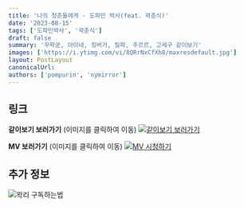 ```yaml
---
title: '나의 청춘들에게 - 도파민 박사(feat. 곽춘식)'
date: '2023-08-15'
tags: ['도파민박사', '곽춘식']
draft: false
summary: '우왁굳, 아이네, 징버거, 릴파, 주르르, 고세구 같이보기'
images: ['https://i.ytimg.com/vi/8QRrNxCfXh8/maxresdefault.jpg']
layout: PostLayout
canonicalUrl:
authors: ['pompurin', 'nymirror']
---
```


## 링크

**같이보기 보러가기** (이미지를 클릭하여 이동)
[![같이보기 보러가기](../static/images/logo.png)](https://cafe.naver.com/steamindiegame/12445449)

**MV 보러가기** (이미지를 클릭하여 이동)
[![MV 시청하기](https://i.ytimg.com/vi/8QRrNxCfXh8/maxresdefault.jpg)](https://youtu.be/8QRrNxCfXh8)

## 추가 정보

![왁리 구독하는법](../static/images/sub.gif)
